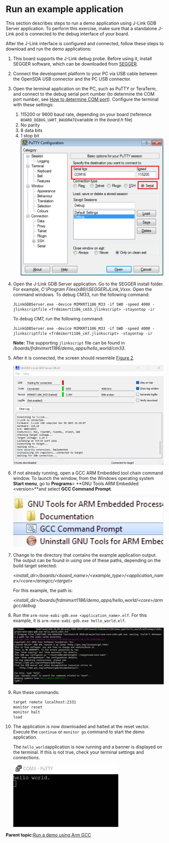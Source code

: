 # Run an example application

This section describes steps to run a demo application using J-Link GDB Server application. To perform this exercise, make sure that a standalone J-Link pod is connected to the debug interface of your board.

After the J-Link interface is configured and connected, follow these steps to download and run the demo applications:

1.  This board supports the J-Link debug probe. Before using it, install SEGGER software, which can be downloaded from [SEGGER](http://www.segger.com/).
2.  Connect the development platform to your PC via USB cable between the OpenSDA USB connector and the PC USB connector.
3.  Open the terminal application on the PC, such as PuTTY or TeraTerm, and connect to the debug serial port number \(to determine the COM port number, see [How to determine COM port](how_to_determine_com_port.md)\). Configure the terminal with these settings:

    1.  115200 or 9600 baud rate, depending on your board \(reference `BOARD_DEBUG_UART_BAUDRATE`variable in the *board.h* file\)
    2.  No parity
    3.  8 data bits
    4.  1 stop bit
    ![](../images/armgcc_terminal_putty_configuration.jpg "Terminal (PuTTY) configurations")

4.  Open the J-Link GDB Server application. Go to the SEGGER install folder. For example, *C:\\Program Files\(x86\)\\SEGGER\\JLink\_Vxxx*. Open the command windows. To debug CM33, run the following command:

    ```
    JLinkGDBServer.exe -device MIMXRT1186_M33 -if SWD -speed 4000 -jlinkscriptfile <frdmimxrt1186_cm33.jlinkscript> -stayontop -ir
    ```

    To debug CM7, run the following command:

    ```
    JLinkGDBServer.exe -device MIMXRT1186_M33 -if SWD -speed 4000 -jlinkscriptfile <frdmimxrt1186_cm7.jlinkscript> -stayontop -ir
    ```

    **Note:** The supporting `jlinkscript` file can be found in */boards/frdmimxrt1186/demo_apps/hello\_world/cm33*.

5.  After it is connected, the screen should resemble [Figure 2](#FIG_SEGGERJLINK).

    ![](../images/armgcc_segger_jlink_gdb_server_screen.png "SEGGER J-Link GDB Server screen after successful connection")

6.  If not already running, open a GCC ARM Embedded tool chain command window. To launch the window, from the Windows operating system **Start menu**, go to **Programs**\> **GNU Tools ARM Embedded <version\>**and select **GCC Command Prompt**.

    ![](../images/armgcc_launch_command_prompt.png "Launch command prompt")

7.  Change to the directory that contains the example application output. The output can be found in using one of these paths, depending on the build target selected:

    *<install\_dir\>/boards/<board\_name\>/<example\_type\>/<application\_name\>/<core\>/armgcc/<target\>*

    For this example, the path is:

    *<install\_dir\>/boards/frdmimxrt1186/demo\_apps/hello\_world/<core\>/armgcc/debug*

8.  Run the `arm-none-eabi-gdb.exe <application_name>.elf`. For this example, it is `arm-none-eabi-gdb.exe hello_world.elf`.

    ![](../images/armgcc_run_arm-none-eabi-gdb.png "Run arm-none-eabi-gdb")

9.  Run these commands:

    ```
    target remote localhost:2331
    monitor reset
    monitor halt
    load
    ```

10. The application is now downloaded and halted at the reset vector. Execute the `continue` or `monitor go` command to start the demo application.

    The `hello_world`application is now running and a banner is displayed on the terminal. If this is not true, check your terminal settings and connections.

    ![](../images/armgcc_text_display.png "Text display of the hello_world demo")


**Parent topic:**[Run a demo using Arm GCC](../topics/run_a_demo_using_arm_gcc.md)

